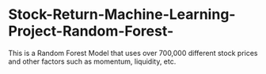# Stock-Return-Machine-Learning-Project-Random-Forest-

This is a Random Forest Model that uses over 700,000 different stock prices and other factors such as momentum, liquidity, etc.
